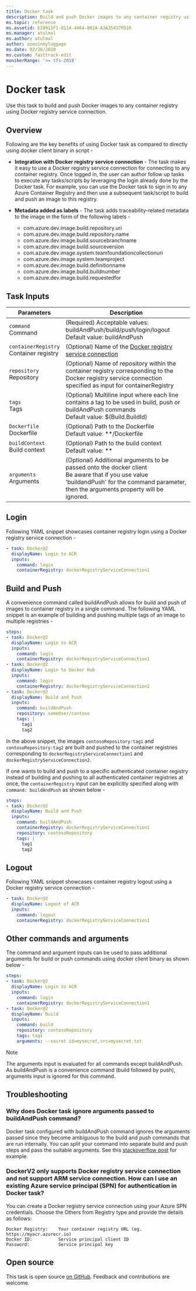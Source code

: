 ```yaml
---
title: Docker task
description: Build and push Docker images to any container registry using Docker registry service connection
ms.topic: reference
ms.assetid: E28912F1-0114-4464-802A-A3A35437FD16
ms.manager: atulmal
ms.author: atulmal
author: azooinmyluggage
ms.date: 02/28/2020
ms.custom: fasttrack-edit
monikerRange: '>= tfs-2018'
---
```


# Docker task

Use this task to build and push Docker images to any container registry using Docker registry service connection.

## Overview

Following are the key benefits of using Docker task as compared to directly using docker client binary in script -

* **Integration with Docker registry service connection** - The task makes it easy to use a Docker registry service connection for connecting to any container registry. Once logged in, the user can author follow up tasks to execute any tasks/scripts by leveraging the login already done by the Docker task. For example, you can use the Docker task to sign in to any Azure Container Registry and then use a subsequent task/script to build and push an image to this registry.

* **Metadata added as labels** - The task adds traceability-related metadata to the image in the form of the following labels -
  * com.azure.dev.image.build.repository.uri
  * com.azure.dev.image.build.repository.name
  * com.azure.dev.image.build.sourcebranchname
  * com.azure.dev.image.build.sourceversion
  * com.azure.dev.image.system.teamfoundationcollectionuri
  * com.azure.dev.image.system.teamproject
  * com.azure.dev.image.build.definitionname
  * com.azure.dev.image.build.buildnumber
  * com.azure.dev.image.build.requestedfor

## Task Inputs

<table>
  <thead>
    <tr>
      <th>Parameters</th>
      <th>Description</th>
    </tr>
  </thead>
  <tr>
    <td><code>command</code><br/>Command</td>
    <td>(Required) Acceptable values: buildAndPush/build/push/login/logout<br/>Default value: buildAndPush</td>
  </tr>
  <tr>
    <td><code>containerRegistry</code><br/>Container registry</td>
    <td>(Optional) Name of the <a href="../../library/service-endpoints.md#sep-docreg" data-raw-source="[Docker registry service connection](../../library/service-endpoints.md#sep-docreg)">Docker registry service connection</a></td>
  </tr>
  <tr>
    <td><code>repository</code><br/>Repository</td>
    <td>(Optional) Name of repository within the container registry corresponding to the Docker registry service connection specified as input for containerRegistry</td>
  </tr>
  <tr>
    <td><code>tags</code><br/>Tags</td>
    <td>(Optional) Multiline input where each line contains a tag to be used in build, push or buildAndPush commands<br/>Default value: $(Build.BuildId)</td>
  </tr>
  <tr>
    <td><code>Dockerfile</code><br/>Dockerfile</td>
    <td>(Optional) Path to the Dockerfile<br/>Default value: **/Dockerfile</td>
  </tr>
  <tr>
    <td><code>buildContext</code><br/>Build context</td>
    <td>(Optional) Path to the build context<br/>Default value: **</td>
  </tr>
  <tr>
    <td><code>arguments</code><br/>Arguments</td>
    <td>(Optional) Additional arguments to be passed onto the docker client<br />Be aware that if you use value 'buildandPush' for the command parameter, then the arguments property will be ignored.</td>
  </tr>
</table>

## Login

Following YAML snippet showcases container registry login using a Docker registry service connection -

```YAML
- task: Docker@2
  displayName: Login to ACR
  inputs:
    command: login
    containerRegistry: dockerRegistryServiceConnection1
```

## Build and Push

A convenience command called buildAndPush allows for build and push of images to container registry in a single command. The following YAML snippet is an example of building and pushing multiple tags of an image to multiple registries -

```YAML
steps:
- task: Docker@2
  displayName: Login to ACR
  inputs:
    command: login
    containerRegistry: dockerRegistryServiceConnection1
- task: Docker@2
  displayName: Login to Docker Hub
  inputs:
    command: login
    containerRegistry: dockerRegistryServiceConnection2
- task: Docker@2
  displayName: Build and Push
  inputs:
    command: buildAndPush
    repository: someUser/contoso
    tags: |
      tag1
      tag2
```

In the above snippet, the images `contosoRepository:tag1` and `contosoRepository:tag2` are built and pushed to the container registries corresponding to `dockerRegistryServiceConnection1` and `dockerRegistryServiceConnection2`.

If one wants to build and push to a specific authenticated container registry instead of building and pushing to all authenticated container registries at once, the `containerRegistry` input can be explicitly specified along with `command: buildAndPush` as shown below -

```YAML
steps:
- task: Docker@2
  displayName: Build and Push
  inputs:
    command: buildAndPush
    containerRegistry: dockerRegistryServiceConnection1
    repository: contosoRepository
    tags: |
      tag1
      tag2
```

## Logout

Following YAML snippet showcases container registry logout using a Docker registry service connection -

```YAML
- task: Docker@2
  displayName: Logout of ACR
  inputs:
    command: logout
    containerRegistry: dockerRegistryServiceConnection1
```

## Other commands and arguments

The command and argument inputs can be used to pass additional arguments for build or push commands using docker client binary as shown below -

```YAML
steps:
- task: Docker@2
  displayName: Login to ACR
  inputs:
    command: login
    containerRegistry: dockerRegistryServiceConnection1
- task: Docker@2
  displayName: Build
  inputs:
    command: build
    repository: contosoRepository
    tags: tag1
    arguments: --secret id=mysecret,src=mysecret.txt
```

> [!NOTE]
> The arguments input is evaluated for all commands except buildAndPush. As buildAndPush is a convenience command (build followed by push), arguments input is ignored for this command.

## Troubleshooting

### Why does Docker task ignore arguments passed to buildAndPush command?

Docker task configured with buildAndPush command ignores the arguments passed since they become ambiguous to the build and push commands that are run internally. You can split your command into separate build and push steps and pass the suitable arguments. See this [stackoverflow post](https://stackoverflow.com/questions/60287354/i-am-using-azure-devops-to-build-and-push-my-docker-image-how-can-i-pass-argume) for example.

### DockerV2 only supports Docker registry service connection and not support ARM service connection. How can I use an existing Azure service principal (SPN) for authentication in Docker task?

You can create a Docker registry service connection using your Azure SPN credentials. Choose the Others from Registry type and provide the details as follows:

```
Docker Registry:    Your container registry URL (eg. https://myacr.azurecr.io)
Docker ID:          Service principal client ID
Password:           Service principal key
```

## Open source

This task is open source [on GitHub](https://github.com/Microsoft/azure-pipelines-tasks/tree/master/Tasks/DockerV2). Feedback and contributions are welcome.
